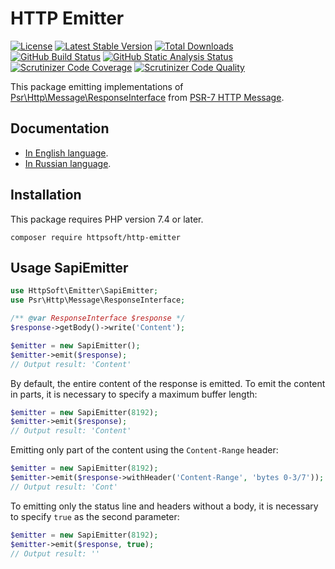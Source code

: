 # HTTP Emitter

[![License](https://poser.pugx.org/httpsoft/http-emitter/license)](https://packagist.org/packages/httpsoft/http-emitter)
[![Latest Stable Version](https://poser.pugx.org/httpsoft/http-emitter/v)](https://packagist.org/packages/httpsoft/http-emitter)
[![Total Downloads](https://poser.pugx.org/httpsoft/http-emitter/downloads)](https://packagist.org/packages/httpsoft/http-emitter)
[![GitHub Build Status](https://github.com/httpsoft/http-emitter/workflows/build/badge.svg)](https://github.com/httpsoft/http-emitter/actions)
[![GitHub Static Analysis Status](https://github.com/httpsoft/http-emitter/workflows/static/badge.svg)](https://github.com/httpsoft/http-emitter/actions)
[![Scrutinizer Code Coverage](https://scrutinizer-ci.com/g/httpsoft/http-emitter/badges/coverage.png?b=master)](https://scrutinizer-ci.com/g/httpsoft/http-emitter/?branch=master)
[![Scrutinizer Code Quality](https://scrutinizer-ci.com/g/httpsoft/http-emitter/badges/quality-score.png?b=master)](https://scrutinizer-ci.com/g/httpsoft/http-emitter/?branch=master)

This package emitting implementations of [Psr\Http\Message\ResponseInterface](https://github.com/php-fig/http-message/blob/master/src/ResponseInterface.php) from [PSR-7 HTTP Message](https://github.com/php-fig/fig-standards/blob/master/accepted/PSR-7-http-message.md).

## Documentation

* [In English language](https://httpsoft.org/docs/emitter).
* [In Russian language](https://httpsoft.org/ru/docs/emitter).

## Installation

This package requires PHP version 7.4 or later.

```
composer require httpsoft/http-emitter
```

## Usage SapiEmitter

```php
use HttpSoft\Emitter\SapiEmitter;
use Psr\Http\Message\ResponseInterface;

/** @var ResponseInterface $response */
$response->getBody()->write('Content');

$emitter = new SapiEmitter();
$emitter->emit($response);
// Output result: 'Content'
```

By default, the entire content of the response is emitted. To emit the content in parts, it is necessary to specify a maximum buffer length:

```php
$emitter = new SapiEmitter(8192);
$emitter->emit($response);
// Output result: 'Content'
```

Emitting only part of the content using the `Content-Range` header:

```php
$emitter = new SapiEmitter(8192);
$emitter->emit($response->withHeader('Content-Range', 'bytes 0-3/7'));
// Output result: 'Cont'
```

To emitting only the status line and headers without a body, it is necessary to specify `true` as the second parameter:

```php
$emitter = new SapiEmitter(8192);
$emitter->emit($response, true);
// Output result: ''
```
